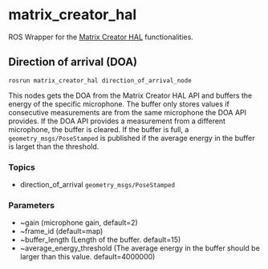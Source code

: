 # matrix_creator_hal

ROS Wrapper for the [Matrix Creator HAL](https://github.com/matrix-io/matrix-creator-hal/) functionalities.

## Direction of arrival (DOA)

    rosrun matrix_creator_hal direction_of_arrival_node 

This nodes gets the DOA from the Matrix Creator HAL API and buffers the energy of the specific microphone. The buffer
only stores values if consecutive measurements are from the same microphone the DOA API provides. If the DOA API provides
a measurement from a different microphone, the buffer is cleared. If the buffer is full, a `geometry_msgs/PoseStamped` is
published if the average energy in the buffer is larget than the threshold.

### Topics

- direction_of_arrival `geometry_msgs/PoseStamped` 

### Parameters

- ~gain (microphone gain, default=2) 
- ~frame_id (default=map)
- ~buffer_length (Length of the buffer. default=15)
- ~average_energy_threshold (The average energy in the buffer should be larger than this value. default=4000000)
